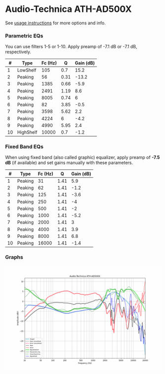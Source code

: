 # Audio-Technica ATH-AD500X
See [usage instructions](https://github.com/jaakkopasanen/AutoEq#usage) for more options and info.

### Parametric EQs
You can use filters 1-5 or 1-10. Apply preamp of -7.1 dB or -7.1 dB, respectively.

|   # | Type      |   Fc (Hz) |    Q |   Gain (dB) |
|-----|-----------|-----------|------|-------------|
|   1 | LowShelf  |       105 | 0.7  |        15.2 |
|   2 | Peaking   |        56 | 0.31 |       -13.2 |
|   3 | Peaking   |      1385 | 0.66 |        -5.9 |
|   4 | Peaking   |      2491 | 1.19 |         8.6 |
|   5 | Peaking   |      8005 | 0.74 |         6   |
|   6 | Peaking   |        82 | 3.85 |        -0.5 |
|   7 | Peaking   |      3598 | 5.62 |         2.2 |
|   8 | Peaking   |      4224 | 6    |        -4.2 |
|   9 | Peaking   |      4990 | 5.95 |         2.4 |
|  10 | HighShelf |     10000 | 0.7  |        -1.2 |

### Fixed Band EQs
When using fixed band (also called graphic) equalizer, apply preamp of **-7.5 dB** (if available) and set gains manually with these parameters.

|   # | Type    |   Fc (Hz) |    Q |   Gain (dB) |
|-----|---------|-----------|------|-------------|
|   1 | Peaking |        31 | 1.41 |         5.9 |
|   2 | Peaking |        62 | 1.41 |        -1.2 |
|   3 | Peaking |       125 | 1.41 |        -3.6 |
|   4 | Peaking |       250 | 1.41 |        -4   |
|   5 | Peaking |       500 | 1.41 |        -2   |
|   6 | Peaking |      1000 | 1.41 |        -5.2 |
|   7 | Peaking |      2000 | 1.41 |         3   |
|   8 | Peaking |      4000 | 1.41 |         3.9 |
|   9 | Peaking |      8000 | 1.41 |         6.8 |
|  10 | Peaking |     16000 | 1.41 |        -1.4 |

### Graphs
![](./Audio-Technica%20ATH-AD500X.png)
